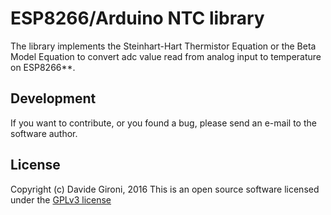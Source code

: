 # ESP8266/Arduino NTC library


The library implements the Steinhart-Hart Thermistor Equation or the Beta Model Equation to convert adc
value read from analog input to temperature on ESP8266**.


## Development

If you want to contribute, or you found a bug, please send an e-mail to the software author.


## License

Copyright (c) Davide Gironi, 2016
This is an open source software licensed under the [GPLv3 license](http://opensource.org/licenses/GPL-3.0)
